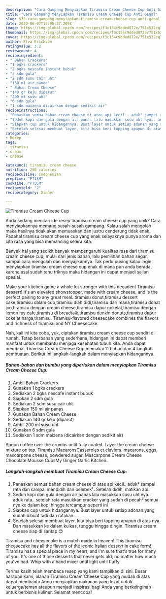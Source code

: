 ```yaml
---
description: "Cara Gampang Menyiapkan Tiramisu Cream Cheese Cup Anti Gagal"
title: "Cara Gampang Menyiapkan Tiramisu Cream Cheese Cup Anti Gagal"
slug: 930-cara-gampang-menyiapkan-tiramisu-cream-cheese-cup-anti-gagal
date: 2020-06-07T15:05:37.209Z
image: https://img-global.cpcdn.com/recipes/f3c154c9dded872e/751x532cq70/tiramisu-cream-cheese-cup-foto-resep-utama.jpg
thumbnail: https://img-global.cpcdn.com/recipes/f3c154c9dded872e/751x532cq70/tiramisu-cream-cheese-cup-foto-resep-utama.jpg
cover: https://img-global.cpcdn.com/recipes/f3c154c9dded872e/751x532cq70/tiramisu-cream-cheese-cup-foto-resep-utama.jpg
author: Elva Erickson
ratingvalue: 3.2
reviewcount: 4
recipeingredient:
- " Bahan Crackers"
- "1 bgks crackers"
- "2 bgks nescafe instant bubuk"
- "2 sdm gula"
- "2 sdm susu cair uht"
- "150 ml air panas"
- " Bahan Cream Cheese"
- "140 gr keju diparut"
- "200 ml susu uht"
- "6 sdm gula"
- "1 sdm maizena dicairkan dengan sedikit air"
recipeinstructions:
- "Panaskan semua bahan cream cheese di atas api kecil.. aduk² sampai rata dan sampai mendidih dan belebek². Setelah didih, matikan api"
- "Seduh kopi dan gula dengan air panas lalu masukkan susu uht nya.. aduk rata.. setelah rata masukkan cracker yang sudah di pecah² semua nya ke dalam kopi hingga tercampur seperti ini"
- "Siapkan cup untuk hidangannya. Buat layer untuk setiap adonan yang sudah dibuat tadi dan ratakan.."
- "Setelah selesai membuat layer, kita bisa beri topping apapun di atas nya. Dan masukkan ke dalam kulkas, tunggu hingga dingin. Tiramisu cream cheese siap di santap 😊"
categories:
- Resep
tags:
- tiramisu
- cream
- cheese

katakunci: tiramisu cream cheese 
nutrition: 250 calories
recipecuisine: Indonesian
preptime: "PT18M"
cooktime: "PT55M"
recipeyield: "2"
recipecategory: Dinner

---
```



![Tiramisu Cream Cheese Cup](https://img-global.cpcdn.com/recipes/f3c154c9dded872e/751x532cq70/tiramisu-cream-cheese-cup-foto-resep-utama.jpg)

Anda sedang mencari ide resep tiramisu cream cheese cup yang unik? Cara menyiapkannya memang susah-susah gampang. Kalau salah mengolah maka hasilnya tidak akan memuaskan dan justru cenderung tidak enak. Padahal tiramisu cream cheese cup yang enak selayaknya punya aroma dan cita rasa yang bisa memancing selera kita.

Banyak hal yang sedikit banyak mempengaruhi kualitas rasa dari tiramisu cream cheese cup, mulai dari jenis bahan, lalu pemilihan bahan segar, sampai cara mengolah dan menyajikannya. Tak perlu pusing kalau ingin menyiapkan tiramisu cream cheese cup enak di mana pun anda berada, karena asal sudah tahu triknya maka hidangan ini dapat menjadi sajian spesial.

Make your kitchen game a whole lot stronger with this decadent Tiramisu dessert! It&#39;s an elevated showstopper, made with cream cheese, and is the perfect pairing to any great meal..tiramisu donut,tiramisu dessert cake,tiramisu dalam cup,tiramisu diah didi,tiramisu dari mana,tiramisu donat jco,tiramisu dengan cream cheese,tiramisu dapur cokelat,tiramisu dengan lemon my cafe,tiramisu di breadtalk,tiramisu dunkin donuts,tiramisu dapur cokelat harga,tiramisu. Tiramisu-flavored cheesecake combines the flavors and richness of tiramisu and NY Cheesecake.


Nah, kali ini kita coba, yuk, ciptakan tiramisu cream cheese cup sendiri di rumah. Tetap berbahan yang sederhana, hidangan ini dapat memberi manfaat untuk membantu menjaga kesehatan tubuh kita. Anda dapat membuat Tiramisu Cream Cheese Cup memakai 11 bahan dan 4 langkah pembuatan. Berikut ini langkah-langkah dalam menyiapkan hidangannya.

<!--inarticleads1-->

##### Bahan-bahan dan bumbu yang diperlukan dalam menyiapkan Tiramisu Cream Cheese Cup:

1. Ambil  Bahan Crackers
1. Gunakan 1 bgks crackers
1. Sediakan 2 bgks nescafe instant bubuk
1. Siapkan 2 sdm gula
1. Sediakan 2 sdm susu cair uht
1. Siapkan 150 ml air panas
1. Gunakan  Bahan Cream Cheese
1. Sediakan 140 gr keju (diparut)
1. Ambil 200 ml susu uht
1. Gunakan 6 sdm gula
1. Sediakan 1 sdm maizena (dicairkan dengan sedikit air)


Spoon coffee over the crumbs until fully coated. Layer the cream cheese mixture on top. Tiramisu MacaronsCasseroles et claviers. macarons, eggs, mascarpone cheese, powdered sugar. Mascarpone Cream Cheese Chocolate Mousse CupsMy Ginger Garlic Kitchen. 

<!--inarticleads2-->

##### Langkah-langkah membuat Tiramisu Cream Cheese Cup:

1. Panaskan semua bahan cream cheese di atas api kecil.. aduk² sampai rata dan sampai mendidih dan belebek². Setelah didih, matikan api
1. Seduh kopi dan gula dengan air panas lalu masukkan susu uht nya.. aduk rata.. setelah rata masukkan cracker yang sudah di pecah² semua nya ke dalam kopi hingga tercampur seperti ini
1. Siapkan cup untuk hidangannya. Buat layer untuk setiap adonan yang sudah dibuat tadi dan ratakan..
1. Setelah selesai membuat layer, kita bisa beri topping apapun di atas nya. Dan masukkan ke dalam kulkas, tunggu hingga dingin. Tiramisu cream cheese siap di santap 😊


Tiramisu and cheesecake is a match made in heaven! This tiramisu cheesecake has all the flavors of the iconic Italian dessert in cake form! Tiramisu has a special place in my heart, and I&#39;m sure that&#39;s true for many of you. It&#39;s one of those desserts that never gets old, no matter how much you&#39;ve had. Whip with a hand mixer until light until fluffy. 

Terima kasih telah membaca resep yang kami tampilkan di sini. Besar harapan kami, olahan Tiramisu Cream Cheese Cup yang mudah di atas dapat membantu Anda menyiapkan makanan yang lezat untuk keluarga/teman ataupun menjadi inspirasi bagi Anda yang berkeinginan untuk berbisnis kuliner. Selamat mencoba!
